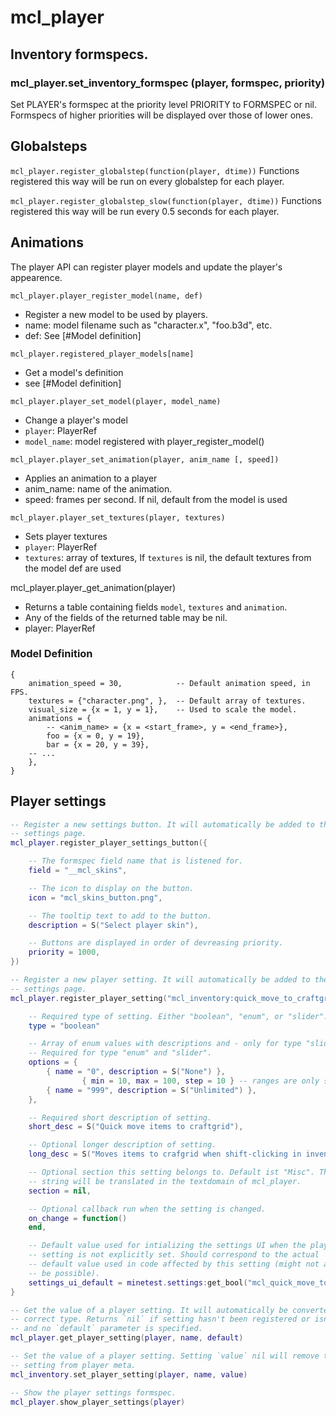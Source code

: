 # mcl_player
## Inventory formspecs.

### mcl_player.set_inventory_formspec (player, formspec, priority)
Set PLAYER's formspec at the priority level PRIORITY to FORMSPEC or
nil.  Formspecs of higher priorities will be displayed over those of
lower ones.

## Globalsteps

`mcl_player.register_globalstep(function(player, dtime))`
Functions registered this way will be run on every globalstep for each player.

`mcl_player.register_globalstep_slow(function(player, dtime))`
Functions registered this way will be run every 0.5 seconds for each player.

## Animations
The player API can register player models and update the player's appearence.

`mcl_player.player_register_model(name, def)`

 * Register a new model to be used by players.
 * name: model filename such as "character.x", "foo.b3d", etc.
 * def: See [#Model definition]

`mcl_player.registered_player_models[name]`

 * Get a model's definition
 * see [#Model definition]

`mcl_player.player_set_model(player, model_name)`

 * Change a player's model
 * `player`: PlayerRef
 * `model_name`: model registered with player_register_model()

`mcl_player.player_set_animation(player, anim_name [, speed])`

 * Applies an animation to a player
 * anim_name: name of the animation.
 * speed: frames per second. If nil, default from the model is used

`mcl_player.player_set_textures(player, textures)`

 * Sets player textures
 * `player`: PlayerRef
 * `textures`: array of textures, If `textures` is nil, the default textures from the model def are used

mcl_player.player_get_animation(player)

 * Returns a table containing fields `model`, `textures` and `animation`.
 * Any of the fields of the returned table may be nil.
 * player: PlayerRef

### Model Definition

	{
		animation_speed = 30,            -- Default animation speed, in FPS.
		textures = {"character.png", },  -- Default array of textures.
		visual_size = {x = 1, y = 1},    -- Used to scale the model.
		animations = {
			-- <anim_name> = {x = <start_frame>, y = <end_frame>},
			foo = {x = 0, y = 19},
			bar = {x = 20, y = 39},
		-- ...
		},
	}





## Player settings

```lua
-- Register a new settings button. It will automatically be added to the player
-- settings page.
mcl_player.register_player_settings_button({

	-- The formspec field name that is listened for.
	field = "__mcl_skins",

	-- The icon to display on the button.
	icon = "mcl_skins_button.png",

	-- The tooltip text to add to the button.
	description = S("Select player skin"),

	-- Buttons are displayed in order of devreasing priority.
	priority = 1000,
})

-- Register a new player setting. It will automatically be added to the player
-- settings page.
mcl_player.register_player_setting("mcl_inventory:quick_move_to_craftgrid_", {

	-- Required type of setting. Either "boolean", "enum", or "slider".
	type = "boolean"

	-- Array of enum values with descriptions and - only for type "slider" - ranges.
	-- Required for type "enum" and "slider".
	options = {
		{ name = "0", description = S("None") },
                { min = 10, max = 100, step = 10 } -- ranges are only supported for type "slider"
		{ name = "999", description = S("Unlimited") },
	},

	-- Required short description of setting.
	short_desc = S("Quick move items to craftgrid"),

	-- Optional longer description of setting.
	long_desc = S("Moves items to crafgrid when shift-clicking in inventory instead of moving between hotbar and main inventory. Defaults to the value of the corresponding server setting."),

	-- Optional section this setting belongs to. Default ist "Misc". This
	-- string will be translated in the textdomain of mcl_player.
	section = nil,

	-- Optional callback run when the setting is changed.
	on_change = function()
	end,

	-- Default value used for intializing the settings UI when the player
	-- setting is not explicitly set. Should correspond to the actual
	-- default value used in code affected by this setting (might not always
	-- be possible).
	settings_ui_default = minetest.settings:get_bool("mcl_quick_move_to_craftgrid", false),
}

-- Get the value of a player setting. It will automatically be converted to the
-- correct type. Returns `nil` if setting hasn't been registered or isn't set
-- and no `default` parameter is specified.
mcl_player.get_player_setting(player, name, default)

-- Set the value of a player setting. Setting `value` nil will remove the
-- setting from player meta.
mcl_inventory.set_player_setting(player, name, value)

-- Show the player settings formspec.
mcl_player.show_player_settings(player)

```
